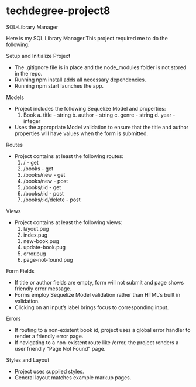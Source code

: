 # techdegree-project8
 SQL-Library Manager

Here is my SQL Library Manager.This project required me to do the following:

Setup and Initialize Project
- The .gitignore file is in place and the node_modules folder is not stored in the repo.
- Running npm install adds all necessary dependencies.
- Running npm start launches the app.

Models
- Project includes the following Sequelize Model and properties:
  1. Book
    a. title - string
    b. author - string
    c. genre - string
    d. year - integer
- Uses the appropriate Model validation to ensure that the title and author properties will have values when the form is submitted.

Routes
- Project contains at least the following routes:
  1. / - get
  2. /books - get
  3. /books/new - get
  4. /books/new - post
  5. /books/:id - get
  6. /books/:id - post
  7. /books/:id/delete - post

Views
- Project contains at least the following views:
  1. layout.pug
  2. index.pug
  3. new-book.pug
  4. update-book.pug
  5. error.pug
  6. page-not-found.pug
  
Form Fields
- If title or author fields are empty, form will not submit and page shows friendly error message.
- Forms employ Sequelize Model validation rather than HTML’s built in validation.
- Clicking on an input’s label brings focus to corresponding input.

Errors
- If routing to a non-existent book id, project uses a global error handler to render a friendly error page.
- If navigating to a non-existent route like /error, the project renders a user friendly "Page Not Found" page.

Styles and Layout
- Project uses supplied styles.
- General layout matches example markup pages.
